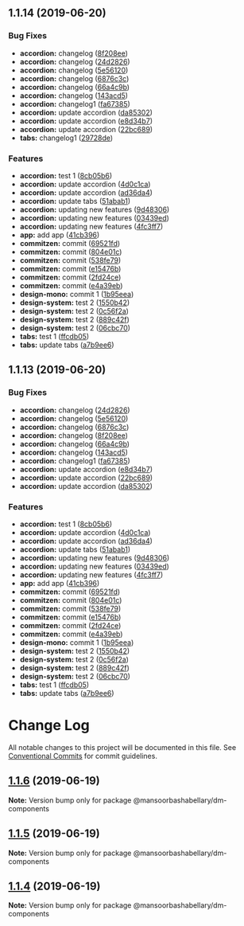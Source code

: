 ## 1.1.14 (2019-06-20)


### Bug Fixes

* **accordion:** changelog ([8f208ee](https://github.com/MansoorBashaBellary/design-mono/commit/8f208ee))
* **accordion:** changelog ([24d2826](https://github.com/MansoorBashaBellary/design-mono/commit/24d2826))
* **accordion:** changelog ([5e56120](https://github.com/MansoorBashaBellary/design-mono/commit/5e56120))
* **accordion:** changelog ([6876c3c](https://github.com/MansoorBashaBellary/design-mono/commit/6876c3c))
* **accordion:** changelog ([66a4c9b](https://github.com/MansoorBashaBellary/design-mono/commit/66a4c9b))
* **accordion:** changelog ([143acd5](https://github.com/MansoorBashaBellary/design-mono/commit/143acd5))
* **accordion:** changelog1 ([fa67385](https://github.com/MansoorBashaBellary/design-mono/commit/fa67385))
* **accordion:** update accordion ([da85302](https://github.com/MansoorBashaBellary/design-mono/commit/da85302))
* **accordion:** update accordion ([e8d34b7](https://github.com/MansoorBashaBellary/design-mono/commit/e8d34b7))
* **accordion:** update accordion ([22bc689](https://github.com/MansoorBashaBellary/design-mono/commit/22bc689))
* **tabs:** changelog1 ([29728de](https://github.com/MansoorBashaBellary/design-mono/commit/29728de))


### Features

* **accordion:** test 1 ([8cb05b6](https://github.com/MansoorBashaBellary/design-mono/commit/8cb05b6))
* **accordion:** update accordion ([4d0c1ca](https://github.com/MansoorBashaBellary/design-mono/commit/4d0c1ca))
* **accordion:** update accordion ([ad36da4](https://github.com/MansoorBashaBellary/design-mono/commit/ad36da4))
* **accordion:** update tabs ([51abab1](https://github.com/MansoorBashaBellary/design-mono/commit/51abab1))
* **accordion:** updating new features ([9d48306](https://github.com/MansoorBashaBellary/design-mono/commit/9d48306))
* **accordion:** updating new features ([03439ed](https://github.com/MansoorBashaBellary/design-mono/commit/03439ed))
* **accordion:** updating new features ([4fc3ff7](https://github.com/MansoorBashaBellary/design-mono/commit/4fc3ff7))
* **app:** add app ([41cb396](https://github.com/MansoorBashaBellary/design-mono/commit/41cb396))
* **commitzen:** commit ([69521fd](https://github.com/MansoorBashaBellary/design-mono/commit/69521fd))
* **commitzen:** commit ([804e01c](https://github.com/MansoorBashaBellary/design-mono/commit/804e01c))
* **commitzen:** commit ([538fe79](https://github.com/MansoorBashaBellary/design-mono/commit/538fe79))
* **commitzen:** commit ([e15476b](https://github.com/MansoorBashaBellary/design-mono/commit/e15476b))
* **commitzen:** commit ([2fd24ce](https://github.com/MansoorBashaBellary/design-mono/commit/2fd24ce))
* **commitzen:** commit ([e4a39eb](https://github.com/MansoorBashaBellary/design-mono/commit/e4a39eb))
* **design-mono:** commit 1 ([1b95eea](https://github.com/MansoorBashaBellary/design-mono/commit/1b95eea))
* **design-system:** test 2 ([1550b42](https://github.com/MansoorBashaBellary/design-mono/commit/1550b42))
* **design-system:** test 2 ([0c56f2a](https://github.com/MansoorBashaBellary/design-mono/commit/0c56f2a))
* **design-system:** test 2 ([889c42f](https://github.com/MansoorBashaBellary/design-mono/commit/889c42f))
* **design-system:** test 2 ([06cbc70](https://github.com/MansoorBashaBellary/design-mono/commit/06cbc70))
* **tabs:** test 1 ([ffcdb05](https://github.com/MansoorBashaBellary/design-mono/commit/ffcdb05))
* **tabs:** update tabs ([a7b9ee6](https://github.com/MansoorBashaBellary/design-mono/commit/a7b9ee6))



## 1.1.13 (2019-06-20)


### Bug Fixes

* **accordion:** changelog ([24d2826](https://github.com/MansoorBashaBellary/design-mono/commit/24d2826))
* **accordion:** changelog ([5e56120](https://github.com/MansoorBashaBellary/design-mono/commit/5e56120))
* **accordion:** changelog ([6876c3c](https://github.com/MansoorBashaBellary/design-mono/commit/6876c3c))
* **accordion:** changelog ([8f208ee](https://github.com/MansoorBashaBellary/design-mono/commit/8f208ee))
* **accordion:** changelog ([66a4c9b](https://github.com/MansoorBashaBellary/design-mono/commit/66a4c9b))
* **accordion:** changelog ([143acd5](https://github.com/MansoorBashaBellary/design-mono/commit/143acd5))
* **accordion:** changelog1 ([fa67385](https://github.com/MansoorBashaBellary/design-mono/commit/fa67385))
* **accordion:** update accordion ([e8d34b7](https://github.com/MansoorBashaBellary/design-mono/commit/e8d34b7))
* **accordion:** update accordion ([22bc689](https://github.com/MansoorBashaBellary/design-mono/commit/22bc689))
* **accordion:** update accordion ([da85302](https://github.com/MansoorBashaBellary/design-mono/commit/da85302))


### Features

* **accordion:** test 1 ([8cb05b6](https://github.com/MansoorBashaBellary/design-mono/commit/8cb05b6))
* **accordion:** update accordion ([4d0c1ca](https://github.com/MansoorBashaBellary/design-mono/commit/4d0c1ca))
* **accordion:** update accordion ([ad36da4](https://github.com/MansoorBashaBellary/design-mono/commit/ad36da4))
* **accordion:** update tabs ([51abab1](https://github.com/MansoorBashaBellary/design-mono/commit/51abab1))
* **accordion:** updating new features ([9d48306](https://github.com/MansoorBashaBellary/design-mono/commit/9d48306))
* **accordion:** updating new features ([03439ed](https://github.com/MansoorBashaBellary/design-mono/commit/03439ed))
* **accordion:** updating new features ([4fc3ff7](https://github.com/MansoorBashaBellary/design-mono/commit/4fc3ff7))
* **app:** add app ([41cb396](https://github.com/MansoorBashaBellary/design-mono/commit/41cb396))
* **commitzen:** commit ([69521fd](https://github.com/MansoorBashaBellary/design-mono/commit/69521fd))
* **commitzen:** commit ([804e01c](https://github.com/MansoorBashaBellary/design-mono/commit/804e01c))
* **commitzen:** commit ([538fe79](https://github.com/MansoorBashaBellary/design-mono/commit/538fe79))
* **commitzen:** commit ([e15476b](https://github.com/MansoorBashaBellary/design-mono/commit/e15476b))
* **commitzen:** commit ([2fd24ce](https://github.com/MansoorBashaBellary/design-mono/commit/2fd24ce))
* **commitzen:** commit ([e4a39eb](https://github.com/MansoorBashaBellary/design-mono/commit/e4a39eb))
* **design-mono:** commit 1 ([1b95eea](https://github.com/MansoorBashaBellary/design-mono/commit/1b95eea))
* **design-system:** test 2 ([1550b42](https://github.com/MansoorBashaBellary/design-mono/commit/1550b42))
* **design-system:** test 2 ([0c56f2a](https://github.com/MansoorBashaBellary/design-mono/commit/0c56f2a))
* **design-system:** test 2 ([889c42f](https://github.com/MansoorBashaBellary/design-mono/commit/889c42f))
* **design-system:** test 2 ([06cbc70](https://github.com/MansoorBashaBellary/design-mono/commit/06cbc70))
* **tabs:** test 1 ([ffcdb05](https://github.com/MansoorBashaBellary/design-mono/commit/ffcdb05))
* **tabs:** update tabs ([a7b9ee6](https://github.com/MansoorBashaBellary/design-mono/commit/a7b9ee6))



# Change Log

All notable changes to this project will be documented in this file.
See [Conventional Commits](https://conventionalcommits.org) for commit guidelines.

## [1.1.6](https://github.com/MansoorBashaBellary/design-mono/compare/@mansoorbashabellary/dm-components@1.1.5...@mansoorbashabellary/dm-components@1.1.6) (2019-06-19)

**Note:** Version bump only for package @mansoorbashabellary/dm-components





## [1.1.5](https://github.com/MansoorBashaBellary/design-mono/compare/@mansoorbashabellary/dm-components@1.1.4...@mansoorbashabellary/dm-components@1.1.5) (2019-06-19)

**Note:** Version bump only for package @mansoorbashabellary/dm-components





## [1.1.4](https://github.com/MansoorBashaBellary/design-mono/compare/@mansoorbashabellary/dm-components@1.1.3...@mansoorbashabellary/dm-components@1.1.4) (2019-06-19)

**Note:** Version bump only for package @mansoorbashabellary/dm-components
